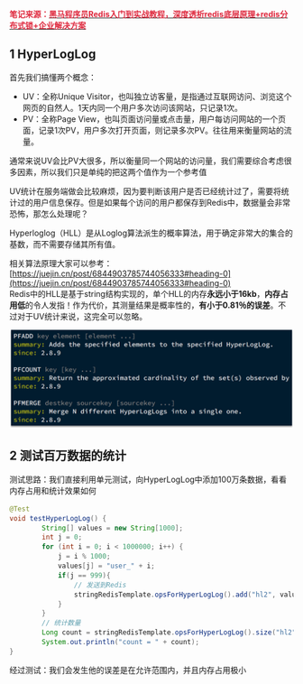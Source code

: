 **<font style="color:#DF2A3F;">笔记来源：</font>**[**<font style="color:#DF2A3F;">黑马程序员Redis入门到实战教程，深度透析redis底层原理+redis分布式锁+企业解决方案</font>**](https://www.bilibili.com/video/BV1cr4y1671t/?spm_id_from=333.337.search-card.all.click&vd_source=e8046ccbdc793e09a75eb61fe8e84a30)

## 1 HyperLogLog
首先我们搞懂两个概念：

+ UV：全称Unique Visitor，也叫独立访客量，是指通过互联网访问、浏览这个网页的自然人。1天内同一个用户多次访问该网站，只记录1次。
+ PV：全称Page View，也叫页面访问量或点击量，用户每访问网站的一个页面，记录1次PV，用户多次打开页面，则记录多次PV。往往用来衡量网站的流量。

通常来说UV会比PV大很多，所以衡量同一个网站的访问量，我们需要综合考虑很多因素，所以我们只是单纯的把这两个值作为一个参考值

UV统计在服务端做会比较麻烦，因为要判断该用户是否已经统计过了，需要将统计过的用户信息保存。但是如果每个访问的用户都保存到Redis中，数据量会非常恐怖，那怎么处理呢？

Hyperloglog（HLL）是从Loglog算法派生的概率算法，用于确定非常大的集合的基数，而不需要存储其所有值。

相关算法原理大家可以参考：[https://juejin.cn/post/6844903785744056333#heading-0](https://juejin.cn/post/6844903785744056333#heading-0)  
Redis中的HLL是基于string结构实现的，单个HLL的内存**永远小于16kb**，**内存占用低**的令人发指！作为代价，其测量结果是概率性的，**有小于0.81％的误差**。不过对于UV统计来说，这完全可以忽略。

![](images/96.png)

## 2 测试百万数据的统计
测试思路：我们直接利用单元测试，向HyperLogLog中添加100万条数据，看看内存占用和统计效果如何

```java
@Test
void testHyperLogLog() {
        String[] values = new String[1000];
        int j = 0;
        for (int i = 0; i < 1000000; i++) {
            j = i % 1000;
            values[j] = "user_" + i;
            if(j == 999){
                // 发送到Redis
                stringRedisTemplate.opsForHyperLogLog().add("hl2", values);
            }
        }
        // 统计数量
        Long count = stringRedisTemplate.opsForHyperLogLog().size("hl2");
        System.out.println("count = " + count);
}
```

经过测试：我们会发生他的误差是在允许范围内，并且内存占用极小

